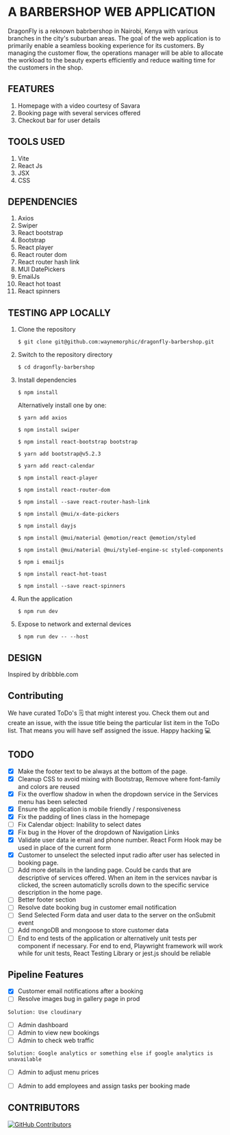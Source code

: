 # A BARBERSHOP WEB APPLICATION
DragonFly is a reknown babrbershop in Nairobi, Kenya with various branches in the city's suburban areas. The goal of the web application is to primarily enable a seamless booking experience for its customers. By managing the customer flow, the operations manager will be able to allocate the workload to the beauty experts efficiently and reduce waiting time for the customers in the shop.

## FEATURES
1. Homepage with a video courtesy of Savara
2. Booking page with several services offered
3. Checkout bar for user details

## TOOLS USED
1. Vite
2. React Js
3. JSX
4. CSS

## DEPENDENCIES
1. Axios
2. Swiper
3. React bootstrap
4. Bootstrap
5. React player
6. React router dom
7. React router hash link
8. MUI DatePickers
9. EmailJs
10. React hot toast
11. React spinners

## TESTING APP LOCALLY
1. Clone the repository

    `$ git clone git@github.com:waynemorphic/dragonfly-barbershop.git `

2. Switch to the repository directory

    `$ cd dragonfly-barbershop`

3. Install dependencies

   `$ npm install`

   Alternatively install one by one:

    `$ yarn add axios`

    `$ npm install swiper`

    `$ npm install react-bootstrap bootstrap`

    `$ yarn add bootstrap@v5.2.3`

    `$ yarn add react-calendar`

    `$ npm install react-player`

    `$ npm install react-router-dom`

    `$ npm install --save react-router-hash-link`

    `$ npm install @mui/x-date-pickers`

    `$ npm install dayjs`

    `$ npm install @mui/material @emotion/react @emotion/styled`

    `$ npm install @mui/material @mui/styled-engine-sc styled-components`

    `$ npm i emailjs`

    `$ npm install react-hot-toast`

    `$ npm install --save react-spinners`


5. Run the application

    `$ npm run dev`

6. Expose to network and external devices

    `$ npm run dev -- --host`

## DESIGN
Inspired by dribbble.com

## Contributing
We have curated ToDo's 🗒️ that might interest you. Check them out and create an issue, with the issue title being the particular list item in the ToDo list. That means you will have self assigned the issue. Happy hacking 💻

## TODO
- [x] Make the footer text to be always at the bottom of the page.
- [x] Cleanup CSS to avoid mixing with Bootstrap, Remove where font-family and colors are reused
- [x] Fix the overflow shadow in when the dropdown service in the Services menu has been selected
- [x] Ensure the application is mobile friendly / responsiveness
- [x] Fix the padding of lines class in the homepage
- [ ] Fix Calendar object: Inability to select dates
- [x] Fix bug in the Hover of the dropdown of Navigation Links
- [x] Validate user data ie email and phone number. React Form Hook may be used in place 
of the current form
- [x] Customer to unselect the selected input radio after user has selected in booking page.
- [ ] Add more details in the landing page. Could be cards that are descriptive of services 
offered. When an item in the services navbar is clicked, the screen automaticlly scrolls
down to the specific service description in the home page.
- [ ] Better footer section
- [ ] Resolve date booking bug in customer email notification
- [ ] Send Selected Form data and user data to the server on the onSubmit event
- [ ] Add mongoDB and mongoose to store customer data
- [ ] End to end tests of the application or alternatively unit tests per component if 
necessary. For end to end, Playwright framework will work while for unit tests, React 
Testing Library or jest.js should be reliable

## Pipeline Features
- [x] Customer email notifications after a booking
- [ ] Resolve images bug in gallery page in prod
 ```
Solution: Use cloudinary
```
- [ ] Admin dashboard
- [ ] Admin to view new bookings
- [ ] Admin to check web traffic
```
Solution: Google analytics or something else if google analytics is unavailable
```
- [ ] Admin to adjust menu prices
- [ ] Admin to add employees and assign tasks per booking made
      
      

## CONTRIBUTORS
[![GitHub Contributors](https://img.shields.io/github/contributors/waynemorphic/dragonfly-barbershop)](https://github.com/waynemorphic/dragonfly-barbershop/graphs/contributors)

